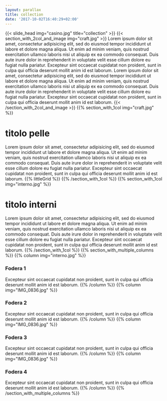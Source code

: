 ```yaml
---
layout: parallax
title: collection
date: '2017-10-02T16:40:29+02:00'
---
```

{{< slide_head img="casino.jpg" title="collection" >}}
{{< section_with_2col_and_image img="craft.jpg" >}}
Lorem ipsum dolor sit amet, consectetur adipisicing elit, sed do eiusmod tempor incididunt ut labore et dolore magna aliqua. Ut enim ad minim veniam, quis nostrud exercitation ullamco laboris nisi ut aliquip ex ea commodo consequat. Duis aute irure dolor in reprehenderit in voluptate velit esse cillum dolore eu fugiat nulla pariatur. Excepteur sint occaecat cupidatat non proident, sunt in culpa qui officia deserunt mollit anim id est laborum.
Lorem ipsum dolor sit amet, consectetur adipisicing elit, sed do eiusmod tempor incididunt ut labore et dolore magna aliqua. Ut enim ad minim veniam, quis nostrud exercitation ullamco laboris nisi ut aliquip ex ea commodo consequat. Duis aute irure dolor in reprehenderit in voluptate velit esse cillum dolore eu fugiat nulla pariatur. Excepteur sint occaecat cupidatat non proident, sunt in culpa qui officia deserunt mollit anim id est laborum.
{{< /section_with_2col_and_image >}}
{{% section_with_1col img="craft.jpg" %}}

# titolo pelle

Lorem ipsum dolor sit amet, consectetur adipisicing elit, sed do eiusmod tempor incididunt ut labore et dolore magna aliqua. Ut enim ad minim veniam, quis nostrud exercitation ullamco laboris nisi ut aliquip ex ea commodo consequat. Duis aute irure dolor in reprehenderit in voluptate velit esse cillum dolore eu fugiat nulla pariatur. Excepteur sint occaecat cupidatat non proident, sunt in culpa qui officia deserunt mollit anim id est laborum.
{{% littleGrid %}}
{{% /section_with_1col %}}
{{% section_with_1col img="interno.jpg" %}}

# titolo interni

Lorem ipsum dolor sit amet, consectetur adipisicing elit, sed do eiusmod tempor incididunt ut labore et dolore magna aliqua. Ut enim ad minim veniam, quis nostrud exercitation ullamco laboris nisi ut aliquip ex ea commodo consequat. Duis aute irure dolor in reprehenderit in voluptate velit esse cillum dolore eu fugiat nulla pariatur. Excepteur sint occaecat cupidatat non proident, sunt in culpa qui officia deserunt mollit anim id est laborum.
{{% /section_with_1col %}}
{{% section_with_multiple_columns %}}
{{% column img="interno.jpg" %}}

### Fodera 1

Excepteur sint occaecat cupidatat non proident, sunt in culpa qui officia deserunt mollit anim id est laborum.
{{% /column %}}
{{% column img="IMG_0836.jpg" %}}

### Fodera 2

Excepteur sint occaecat cupidatat non proident, sunt in culpa qui officia deserunt mollit anim id est laborum.
{{% /column %}}
{{% column img="IMG_0836.jpg" %}}

### Fodera 3

Excepteur sint occaecat cupidatat non proident, sunt in culpa qui officia deserunt mollit anim id est laborum.
{{% /column %}}
{{% column img="IMG_0836.jpg" %}}

### Fodera 4

Excepteur sint occaecat cupidatat non proident, sunt in culpa qui officia deserunt mollit anim id est laborum.
{{% /column %}}
{{% /section_with_multiple_columns %}}
